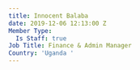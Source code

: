 ```yaml
---
title: Innocent Balaba
date: 2019-12-06 12:13:00 Z
Member Type:
  Is Staff: true
Job Title: Finance & Admin Manager
Country: 'Uganda '
---
```


